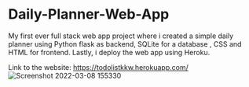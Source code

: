 # Daily-Planner-Web-App
My first ever full stack web app project where i created a simple daily planner using Python flask as backend, SQLite for a database , CSS and HTML for frontend. Lastly, i deploy the web app using Heroku. 

Link to the website: https://todolistkkw.herokuapp.com/ 
![Screenshot 2022-03-08 155330](https://user-images.githubusercontent.com/88918335/157191652-bbd840c2-0250-49f0-9a9b-3cf46b88d09f.png)
